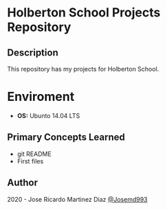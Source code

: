 # Holberton School Projects Repository

## Description

  This repository has my projects for Holberton School.

# Enviroment

* **OS:** Ubunto 14.04 LTS 

## Primary Concepts Learned

* git README
* First files

## Author

  2020 - Jose Ricardo Martinez Diaz [@Josemd993](https://twitter.com/Josemd993?s=09) 

